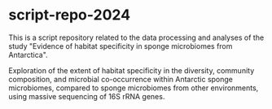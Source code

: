 # script-repo-2024
This is a script repository related to the data processing and analyses of the study "Evidence of habitat specificity in sponge microbiomes from Antarctica".

Exploration of the extent of habitat specificity in the diversity, community composition, and microbial co-occurrence within Antarctic sponge microbiomes, compared to sponge microbiomes from other environments, using massive sequencing of 16S rRNA genes.
